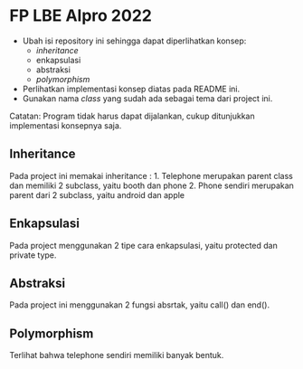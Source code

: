 # FP LBE Alpro 2022

- Ubah isi repository ini sehingga dapat diperlihatkan konsep:
  - *inheritance*
  - enkapsulasi
  - abstraksi
  - *polymorphism*
- Perlihatkan implementasi konsep diatas pada README ini.
- Gunakan nama *class* yang sudah ada sebagai tema dari project ini.

Catatan: Program tidak harus dapat dijalankan, cukup ditunjukkan implementasi konsepnya saja.
<h2>Inheritance</h2>
Pada project ini memakai inheritance : 
 1. Telephone merupakan parent class dan memiliki 2 subclass, yaitu booth dan phone
 2. Phone sendiri merupakan parent dari 2 subclass, yaitu android dan apple

<h2>Enkapsulasi</h2>
Pada project menggunakan 2 tipe cara enkapsulasi, yaitu protected dan private type.

<h2>Abstraksi</h2>
Pada project ini menggunakan 2 fungsi absrtak, yaitu call() dan end().

<h2> Polymorphism </h2>
Terlihat bahwa telephone sendiri memiliki banyak bentuk.
